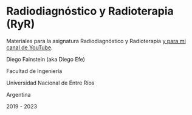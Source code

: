 # Radiodiagnóstico y Radioterapia (RyR)

Materiales para la asignatura Radiodiagnóstico y Radioterapia [y para mi canal de YouTube](https://www.youtube.com/channel/UCOyAMYXTaF6wlSu1cFK_MKA).

Diego Fainstein (aka Diego Efe)

Facultad de Ingeniería

Universidad Nacional de Entre Ríos

Argentina

2019 - 2023
